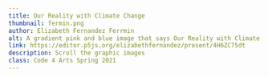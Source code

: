 ```yaml
---
title: Our Reality with Climate Change
thumbnail: fermin.png
author: Elizabeth Fernandez Ferrmin
alt: A gradient pink and blue image that says Our Reality with Climate Change
link: https://editor.p5js.org/elizabethfernandez/present/4H6ZC75dt
description: Scroll the graphic images
class: Code 4 Arts Spring 2021
---
```

